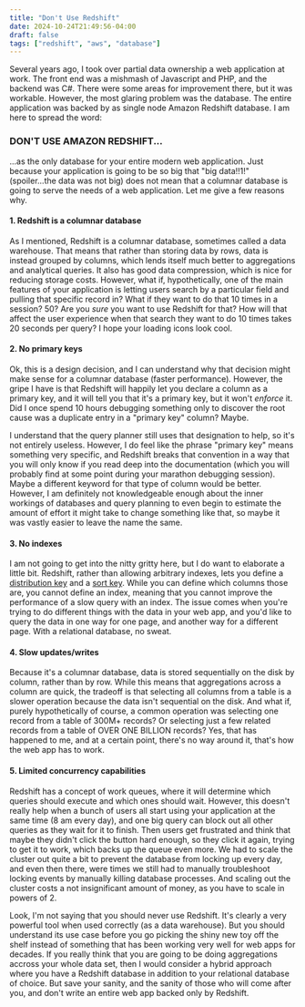 ```yaml
---
title: "Don't Use Redshift"
date: 2024-10-24T21:49:56-04:00
draft: false
tags: ["redshift", "aws", "database"]
---
```

Several years ago, I took over partial data ownership a web application at work. The front end was a mishmash of Javascript and PHP, and the backend was C#. There were some areas for improvement there, but it was workable. However, the most glaring problem was the database. The entire application was backed by as single node Amazon Redshift database. I am here to spread the word:

### DON'T USE AMAZON REDSHIFT...

...as the only database for your entire modern web application. Just because your application is going to be so big that "big data!!1!" (spoiler...the data was not big) does not mean that a columnar database is going to serve the needs of a web application. Let me give a few reasons why.

#### 1. Redshift is a columnar database
As I mentioned, Redshift is a columnar database, sometimes called a data warehouse. That means that rather than storing data by rows, data is instead grouped by columns, which lends itself much better to aggregations and analytical queries. It also has good data compression, which is nice for reducing storage costs. However, what if, hypothetically, one of the main features of your application is letting users search by a particular field and pulling that specific record in? What if they want to do that 10 times in a session? 50? Are you *sure* you want to use Redshift for that? How will that affect the user experience when that search they want to do 10 times takes 20 seconds per query? I hope your loading icons look cool.

#### 2. No primary keys
Ok, this is a design decision, and I can understand why that decision might make sense for a columnar database (faster performance). However, the gripe I have is that Redshift will happily let you declare a column as a primary key, and it will tell you that it's a primary key, but it won't *enforce* it. Did I once spend 10 hours debugging something only to discover the root cause was a duplicate entry in a "primary key" column? Maybe. 

I understand that the query planner still uses that designation to help, so it's not entirely useless. However, I do feel like the phrase "primary key" means something very specific, and Redshift breaks that convention in a way that you will only know if you read deep into the documentation (which you will probably find at some point during your marathon debugging session). Maybe a different keyword for that type of column would be better. However, I am definitely not knowledgeable enough about the inner workings of databases and query planning to even begin to estimate the amount of effort it might take to change something like that, so maybe it was vastly easier to leave the name the same. 

#### 3. No indexes
I am not going to get into the nitty gritty here, but I do want to elaborate a little bit. Redshift, rather than allowing arbitrary indexes, lets you define a [distribution key](https://docs.aws.amazon.com/redshift/latest/dg/c_best-practices-best-dist-key.html) and a [sort key](https://docs.aws.amazon.com/redshift/latest/dg/c_best-practices-sort-key.html). While you can define which columns those are, you cannot define an index, meaning that you cannot improve the performance of a slow query with an index. The issue comes when you're trying to do different things with the data in your web app, and you'd like to query the data in one way for one page, and another way for a different page. With a relational database, no sweat.

#### 4. Slow updates/writes
Because it's a columnar database, data is stored sequentially on the disk by column, rather than by row. While this means that aggregations across a column are quick, the tradeoff is that selecting all columns from a table is a slower operation because the data isn't sequential on the disk. And what if, purely hypothetically of course, a common operation was selecting one record from a table of 300M+ records? Or selecting just a few related records from a table of OVER ONE BILLION records? Yes, that has happened to me, and at a certain point, there's no way around it, that's how the web app has to work.

#### 5. Limited concurrency capabilities
Redshift has a concept of work queues, where it will determine which queries should execute and which ones should wait. However, this doesn't really help when a bunch of users all start using your application at the same time (8 am every day), and one big query can block out all other queries as they wait for it to finish. Then users get frustrated and think that maybe they didn't click the button hard enough, so they click it again, trying to get it to work, which backs up the queue even more. We had to scale the cluster out quite a bit to prevent the database from locking up every day, and even then there, were times we still had to manually troubleshoot locking events by manually killing database processes. And scaling out the cluster costs a not insignificant amount of money, as you have to scale in powers of 2.


Look, I'm not saying that you should never use Redshift. It's clearly a very powerful tool when used correctly (as a data warehouse). But you should understand its use case before you go picking the shiny new toy off the shelf instead of something that has been working very well for web apps for decades. If you really think that you are going to be doing aggregations accross your whole data set, then I would consider a hybrid approach where you have a Redshift database in addition to your relational database of choice. But save your sanity, and the sanity of those who will come after you, and don't write an entire web app backed only by Redshift.
